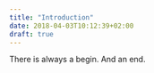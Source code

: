 ```yaml
---
title: "Introduction"
date: 2018-04-03T10:12:39+02:00
draft: true
---
```


There is always a begin. And an end.

